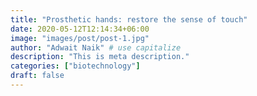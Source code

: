 ```yaml
---
title: "Prosthetic hands: restore the sense of touch"
date: 2020-05-12T12:14:34+06:00
image: "images/post/post-1.jpg"
author: "Adwait Naik" # use capitalize
description: "This is meta description."
categories: ["biotechnology"]
draft: false
---
```


